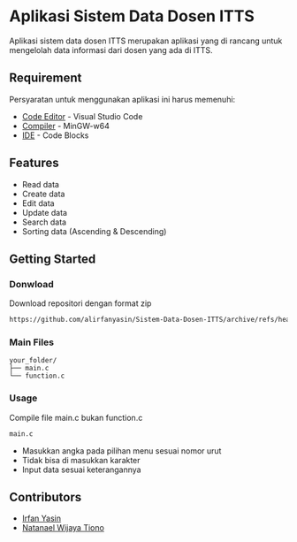# Aplikasi Sistem Data Dosen ITTS
Aplikasi sistem data dosen ITTS merupakan aplikasi yang di rancang untuk mengelolah data informasi dari dosen yang ada di ITTS.
## Requirement
Persyaratan untuk menggunakan aplikasi ini harus memenuhi:
- [Code Editor](https://code.visualstudio.com/) - Visual Studio Code
- [Compiler](https://www.mingw-w64.org/) - MinGW-w64
- [IDE](https://www.codeblocks.org/) - Code Blocks
## Features
- Read data 
- Create data
- Edit data
- Update data
- Search data
- Sorting data (Ascending & Descending)
## Getting Started
### Donwload
Download repositori dengan format zip
```sh
https://github.com/alirfanyasin/Sistem-Data-Dosen-ITTS/archive/refs/heads/master.zip
```
### Main Files
```text
your_folder/
├── main.c
└── function.c
```
### Usage
Compile file main.c bukan function.c
```sh
main.c
```
- Masukkan angka pada pilihan menu sesuai nomor urut
- Tidak bisa di masukkan karakter 
- Input data sesuai keterangannya

## Contributors
- [Irfan Yasin](https://github.com/alirfanyasin)
- [Natanael Wijaya Tiono](https://github.com/NatanaelWT)
